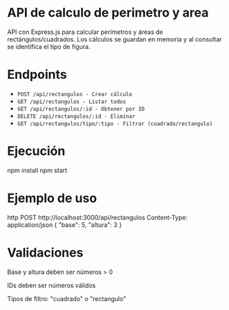 # API de calculo de perimetro y area
API con Express.js para calcular perímetros y áreas de rectángulos/cuadrados. Los cálculos se guardan en memoria y al consultar se identifica el tipo de figura.

# Endpoints
- `POST /api/rectangulos - Crear cálculo`
- `GET /api/rectangulos - Listar todos`
- `GET /api/rectangulos/:id - Obtener por ID`
- `DELETE /api/rectangulos/:id - Eliminar`
- `GET /api/rectangulos/tipo/:tipo - Filtrar (cuadrado/rectangulo)`

# Ejecución
npm install
npm start


# Ejemplo de uso
http
POST http://localhost:3000/api/rectangulos
Content-Type: application/json
{
  "base": 5,
  "altura": 3
}

# Validaciones
Base y altura deben ser números > 0

IDs deben ser números válidos

Tipos de filtro: "cuadrado" o "rectangulo"